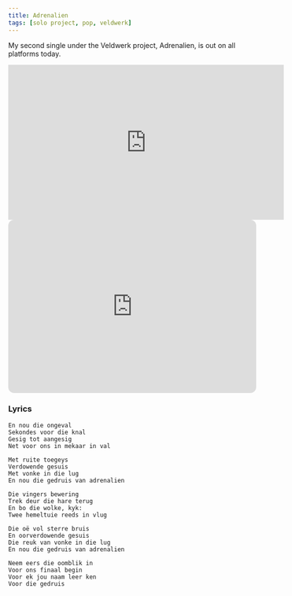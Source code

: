 ```yaml
---
title: Adrenalien
tags: [solo project, pop, veldwerk]
---
```

My second single under the Veldwerk project, Adrenalien, is out on all platforms today.

<iframe width="560" height="315" src="https://www.youtube.com/embed/6g-7XbABbmg?si=gNllKXRCV5S_HIbm" title="YouTube video player" frameborder="0" allow="accelerometer; autoplay; clipboard-write; encrypted-media; gyroscope; picture-in-picture; web-share" referrerpolicy="strict-origin-when-cross-origin" allowfullscreen></iframe>

<iframe data-testid="embed-iframe" style="border-radius:12px" src="https://open.spotify.com/embed/album/1zDdOS2xrMGnPtLeIX9Oc7?utm_source=generator" width="100%" height="352" frameBorder="0" allowfullscreen="" allow="autoplay; clipboard-write; encrypted-media; fullscreen; picture-in-picture" loading="lazy"></iframe>

### Lyrics

```
En nou die ongeval
Sekondes voor die knal
Gesig tot aangesig
Net voor ons in mekaar in val

Met ruite toegeys
Verdowende gesuis
Met vonke in die lug
En nou die gedruis van adrenalien

Die vingers bewering
Trek deur die hare terug
En bo die wolke, kyk:
Twee hemeltuie reeds in vlug

Die oë vol sterre bruis
En oorverdowende gesuis
Die reuk van vonke in die lug
En nou die gedruis van adrenalien

Neem eers die oomblik in
Voor ons finaal begin
Voor ek jou naam leer ken
Voor die gedruis
```

